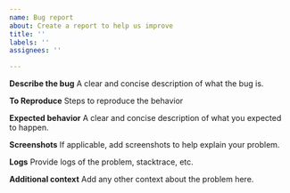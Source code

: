 ```yaml
---
name: Bug report
about: Create a report to help us improve
title: ''
labels: ''
assignees: ''

---
```


**Describe the bug**
A clear and concise description of what the bug is.

**To Reproduce**
Steps to reproduce the behavior


**Expected behavior**
A clear and concise description of what you expected to happen.

**Screenshots**
If applicable, add screenshots to help explain your problem.

**Logs**
Provide logs of the problem, stacktrace, etc.

**Additional context**
Add any other context about the problem here.
